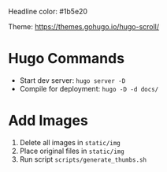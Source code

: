 Headline color: #1b5e20

Theme: https://themes.gohugo.io/hugo-scroll/

# Hugo Commands

- Start dev server: ``hugo server -D``
- Compile for deployment: ``hugo -D -d docs/``

# Add Images

1. Delete all images  in ``static/img``
2. Place original files in ``static/img``
3. Run script ``scripts/generate_thumbs.sh``